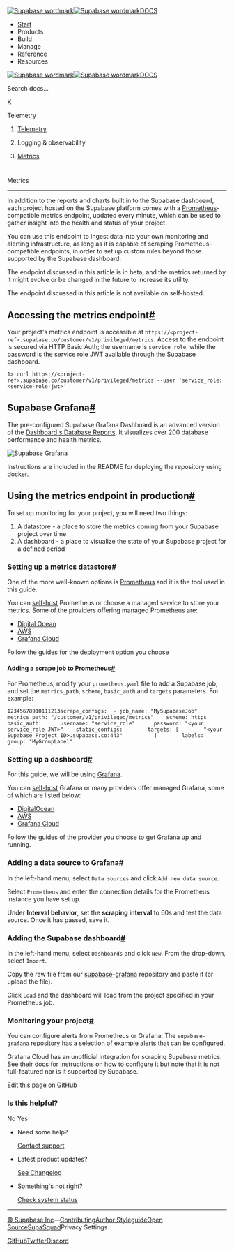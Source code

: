 [![Supabase wordmark](https://supabase.com/docs/_next/image?url=%2Fdocs%2Fsupabase-dark.svg&w=256&q=75&dpl=dpl_5BYG5BkQhU19GEfZfhcgAbeGcRQo)![Supabase wordmark](https://supabase.com/docs/_next/image?url=%2Fdocs%2Fsupabase-light.svg&w=256&q=75&dpl=dpl_5BYG5BkQhU19GEfZfhcgAbeGcRQo)DOCS](https://supabase.com/docs)

-   [Start](https://supabase.com/docs/guides/getting-started)
-   Products
-   Build
-   Manage
-   Reference
-   Resources

[![Supabase wordmark](https://supabase.com/docs/_next/image?url=%2Fdocs%2Fsupabase-dark.svg&w=256&q=75&dpl=dpl_5BYG5BkQhU19GEfZfhcgAbeGcRQo)![Supabase wordmark](https://supabase.com/docs/_next/image?url=%2Fdocs%2Fsupabase-light.svg&w=256&q=75&dpl=dpl_5BYG5BkQhU19GEfZfhcgAbeGcRQo)DOCS](https://supabase.com/docs)

Search docs...

K

Telemetry

1.  [Telemetry](https://supabase.com/docs/guides/telemetry)

3.  Logging & observability

5.  [Metrics](https://supabase.com/docs/guides/telemetry/metrics)

# 

Metrics

* * *

In addition to the reports and charts built in to the Supabase dashboard, each project hosted on the Supabase platform comes with a [Prometheus](https://prometheus.io/)\-compatible metrics endpoint, updated every minute, which can be used to gather insight into the health and status of your project.

You can use this endpoint to ingest data into your own monitoring and alerting infrastructure, as long as it is capable of scraping Prometheus-compatible endpoints, in order to set up custom rules beyond those supported by the Supabase dashboard.

The endpoint discussed in this article is in beta, and the metrics returned by it might evolve or be changed in the future to increase its utility.

The endpoint discussed in this article is not available on self-hosted.

## Accessing the metrics endpoint[#](#accessing-the-metrics-endpoint)

Your project's metrics endpoint is accessible at `https://<project-ref>.supabase.co/customer/v1/privileged/metrics`. Access to the endpoint is secured via HTTP Basic Auth; the username is `service_role`, while the password is the service role JWT available through the Supabase dashboard.

```
1> curl https://<project-ref>.supabase.co/customer/v1/privileged/metrics --user 'service_role:<service-role-jwt>'
```

## Supabase Grafana[#](#supabase-grafana)

The pre-configured Supabase Grafana Dashboard is an advanced version of the [Dashboard's Database Reports](https://supabase.com/dashboard/project/_/reports/database). It visualizes over 200 database performance and health metrics.

![Supabase Grafana](https://supabase.com/docs/img/guides/platform/supabase-grafana-prometheus.png)

Instructions are included in the README for deploying the repository using docker.

## Using the metrics endpoint in production[#](#using-the-metrics-endpoint-in-production)

To set up monitoring for your project, you will need two things:

1.  A datastore - a place to store the metrics coming from your Supabase project over time
2.  A dashboard - a place to visualize the state of your Supabase project for a defined period

### Setting up a metrics datastore[#](#setting-up-a-metrics-datastore)

One of the more well-known options is [Prometheus](https://prometheus.io/docs/introduction/overview/) and it is the tool used in this guide.

You can [self-host](https://prometheus.io/docs/prometheus/latest/installation/) Prometheus or choose a managed service to store your metrics. Some of the providers offering managed Prometheus are:

-   [Digital Ocean](https://marketplace.digitalocean.com/apps/prometheus)
-   [AWS](https://aws.amazon.com/prometheus/)
-   [Grafana Cloud](https://grafana.com/products/cloud/metrics/)

Follow the guides for the deployment option you choose

#### Adding a scrape job to Prometheus[#](#adding-a-scrape-job-to-prometheus)

For Prometheus, modify your `prometheus.yaml` file to add a Supabase job, and set the `metrics_path`, `scheme`, `basic_auth` and `targets` parameters. For example:

```
12345678910111213scrape_configs:  - job_name: "MySupabaseJob"    metrics_path: "/customer/v1/privileged/metrics"    scheme: https    basic_auth:      username: "service_role"      password: "<your service_role JWT>"    static_configs:      - targets: [        "<your Supabase Project ID>.supabase.co:443"          ]        labels:          group: "MyGroupLabel"
```

### Setting up a dashboard[#](#setting-up-a-dashboard)

For this guide, we will be using [Grafana](https://grafana.com/docs/grafana/latest/introduction/).

You can [self-host](https://grafana.com/docs/grafana/latest/setup-grafana/installation/) Grafana or many providers offer managed Grafana, some of which are listed below:

-   [DigitalOcean](https://marketplace.digitalocean.com/apps/grafana)
-   [AWS](https://aws.amazon.com/grafana/)
-   [Grafana Cloud](https://grafana.com/grafana/)

Follow the guides of the provider you choose to get Grafana up and running.

### Adding a data source to Grafana[#](#adding-a-data-source-to-grafana)

In the left-hand menu, select `Data sources` and click `Add new data source`.

Select `Prometheus` and enter the connection details for the Prometheus instance you have set up.

Under **Interval behavior**, set the **scraping interval** to 60s and test the data source. Once it has passed, save it.

### Adding the Supabase dashboard[#](#adding-the-supabase-dashboard)

In the left-hand menu, select `Dashboards` and click `New`. From the drop-down, select `Import`.

Copy the raw file from our [supabase-grafana](https://raw.githubusercontent.com/supabase/supabase-grafana/refs/heads/main/grafana/dashboard.json) repository and paste it (or upload the file).

Click `Load` and the dashboard will load from the project specified in your Prometheus job.

### Monitoring your project[#](#monitoring-your-project)

You can configure alerts from Prometheus or Grafana. The `supabase-grafana` repository has a selection of [example alerts](https://github.com/supabase/supabase-grafana/blob/main/docs/example-alerts.md) that can be configured.

Grafana Cloud has an unofficial integration for scraping Supabase metrics. See their [docs](https://grafana.com/docs/grafana-cloud/monitor-infrastructure/integrations/integration-reference/integration-supabase/) for instructions on how to configure it but note that it is not full-featured nor is it supported by Supabase.

[Edit this page on GitHub](https://github.com/supabase/supabase/blob/master/apps/docs/content/guides/telemetry/metrics.mdx)

### Is this helpful?

No Yes

-   Need some help?
    
    [Contact support](https://supabase.com/support)
-   Latest product updates?
    
    [See Changelog](https://supabase.com/changelog)
-   Something's not right?
    
    [Check system status](https://status.supabase.com/)

* * *

[© Supabase Inc](https://supabase.com/)—[Contributing](https://github.com/supabase/supabase/blob/master/apps/docs/DEVELOPERS.md)[Author Styleguide](https://github.com/supabase/supabase/blob/master/apps/docs/CONTRIBUTING.md)[Open Source](https://supabase.com/open-source)[SupaSquad](https://supabase.com/supasquad)Privacy Settings

[GitHub](https://github.com/supabase/supabase)[Twitter](https://twitter.com/supabase)[Discord](https://discord.supabase.com/)